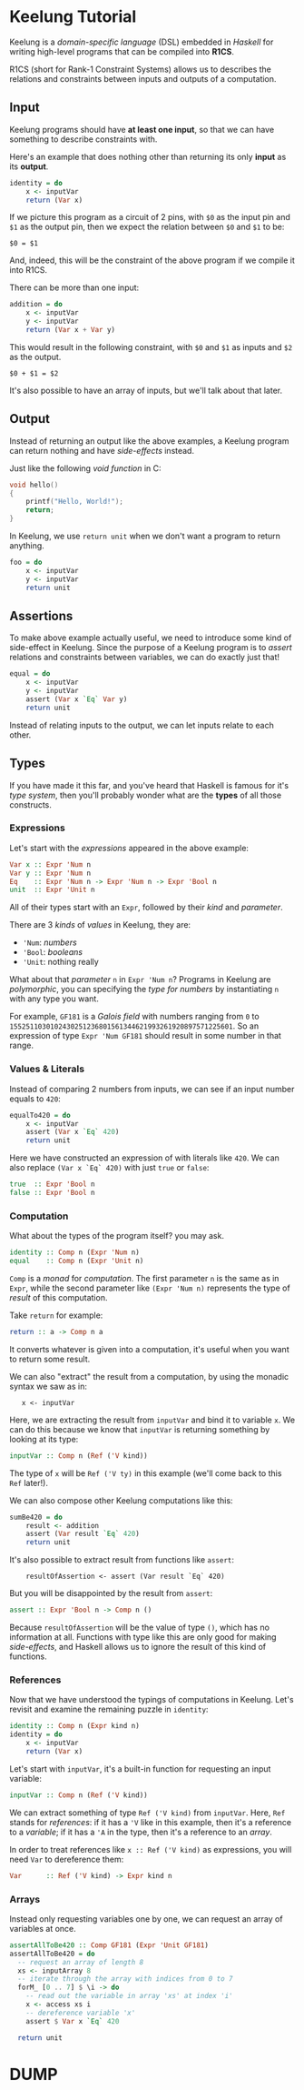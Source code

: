 # Keelung Tutorial

Keelung is a *domain-specific language* (DSL) embedded in *Haskell* for writing high-level programs that can be compiled into **R1CS**.

R1CS (short for Rank-1 Constraint Systems) allows us to describes the relations and constraints between inputs and outputs of a computation. 

## Input

Keelung programs should have **at least one input**, so that we can have something to describe constraints with. 

Here's an example that does nothing other than returning its only **input** as its **output**.

```haskell
identity = do
    x <- inputVar
    return (Var x)
```
If we picture this program as a circuit of 2 pins, with `$0` as the input pin and `$1` as the output pin, then we expect the relation between `$0` and `$1` to be:

```
$0 = $1
```

And, indeed, this will be the constraint of the above program if we compile it into R1CS.

There can be more than one input:

```haskell
addition = do
    x <- inputVar
    y <- inputVar
    return (Var x + Var y)
```

This would result in the following constraint, with `$0` and `$1` as inputs and `$2` as the output.

```
$0 + $1 = $2 
```

It's also possible to have an array of inputs, but we'll talk about that later. 

## Output

Instead of returning an output like the above examples, a Keelung program can return nothing and have *side-effects* instead.

Just like the following *void function* in C:

```c
void hello()
{
    printf("Hello, World!");
    return;
}
```

In Keelung, we use `return unit` when we don't want a program to return anything.

```haskell
foo = do
    x <- inputVar
    y <- inputVar
    return unit 
```

## Assertions 

To make above example actually useful, we need to introduce some kind of side-effect in Keelung.
Since the purpose of a Keelung program is to *assert* relations and constraints between variables, we can do exactly just that!

```haskell
equal = do
    x <- inputVar
    y <- inputVar
    assert (Var x `Eq` Var y)
    return unit 
```

Instead of relating inputs to the output, we can let inputs relate to each other.

## Types 

If you have made it this far, and you've heard that Haskell is famous for it's *type system*, then you'll probably wonder what are the **types** of all those constructs. 

### Expressions

Let's start with the *expressions* appeared in the above example:

```haskell
Var x :: Expr 'Num n
Var y :: Expr 'Num n
Eq    :: Expr 'Num n -> Expr 'Num n -> Expr 'Bool n
unit  :: Expr 'Unit n
```

All of their types start with an `Expr`, followed by their *kind* and *parameter*.

There are 3 *kinds* of *values* in Keelung, they are:
* `'Num`: *numbers*
* `'Bool`: *booleans*
* `'Unit`: nothing really

What about that *parameter* `n` in `Expr 'Num n`? Programs in Keelung are *polymorphic*, you can specifying the *type for numbers* by instantiating `n` with any type you want. 

For example, `GF181` is a *Galois field* with numbers ranging from `0` to `1552511030102430251236801561344621993261920897571225601`. So an expression of type `Expr 'Num GF181` should result in some number in that range.

### Values & Literals 

Instead of comparing 2 numbers from inputs, we can see if an input number equals to `420`:

```haskell
equalTo420 = do
    x <- inputVar
    assert (Var x `Eq` 420)
    return unit 
```

Here we have constructed an expression of with literals like `420`.
We can also replace ```(Var x `Eq` 420)``` with just `true` or `false`:

```haskell
true  :: Expr 'Bool n
false :: Expr 'Bool n
```

### Computation  

What about the types of the program itself? you may ask.

```haskell
identity :: Comp n (Expr 'Num n)
equal    :: Comp n (Expr 'Unit n)
```

`Comp` is a *monad* for *computation*. The first parameter `n` is the same as in `Expr`, while the second parameter like `(Expr 'Num n)` represents the type of *result* of this computation.

Take `return` for example:

```haskell
return :: a -> Comp n a
```

It converts whatever is given into a computation, it's useful when you want to return some result.

We can also "extract" the result from a computation, by using the monadic syntax we saw as in:

```
   x <- inputVar
```

Here, we are extracting the result from `inputVar` and bind it to variable `x`.
We can do this because we know that `inputVar` is returning something by looking at its type:

```haskell
inputVar :: Comp n (Ref ('V kind))
```

The type of `x` will be `Ref ('V ty)` in this example (we'll come back to this `Ref` later!).

We can also compose other Keelung computations like this: 

```haskell
sumBe420 = do
    result <- addition
    assert (Var result `Eq` 420)
    return unit 
```

It's also possible to extract result from functions like `assert`: 

```
    resultOfAssertion <- assert (Var result `Eq` 420)
```

But you will be disappointed by the result from `assert`:

```haskell
assert :: Expr 'Bool n -> Comp n ()
```

Because `resultOfAssertion` will be the value of type `()`, which has no information at all.
Functions with type like this are only good for making *side-effects*, and Haskell allows us to ignore the result of this kind of functions.

### References

Now that we have understood the typings of computations in Keelung.
Let's revisit and examine the remaining puzzle in `identity`:

```haskell
identity :: Comp n (Expr kind n)
identity = do
    x <- inputVar
    return (Var x)
```

Let's start with `inputVar`, it's a built-in function for requesting an input variable:


```haskell
inputVar :: Comp n (Ref ('V kind))
```

We can extract something of type `Ref ('V kind)` from `inputVar`.
Here, `Ref` stands for *references*:
if it has a `'V` like in this example, then it's a reference to a *variable*;
if it has a `'A` in the type, then it's a reference to an *array*.

In order to treat references like `x :: Ref ('V kind)` as expressions, you will need `Var` to dereference them:
 
```haskell
Var      :: Ref ('V kind) -> Expr kind n
```

### Arrays 

Instead only requesting variables one by one, we can request an array of variables at once.

```haskell
assertAllToBe420 :: Comp GF181 (Expr 'Unit GF181)
assertAllToBe420 = do
  -- request an array of length 8
  xs <- inputArray 8
  -- iterate through the array with indices from 0 to 7
  forM_ [0 .. 7] $ \i -> do
    -- read out the variable in array 'xs' at index 'i' 
    x <- access xs i
    -- dereference variable 'x'
    assert $ Var x `Eq` 420

  return unit
```

<!-- 

Here are the functions of interest in this example:

```haskell
inputArray :: Int -> Comp n (Ref ('A ('V 'Num)))
access :: Ref ('A ('V 'Num)) -> Int -> Comp n (Ref ('V 'Num))
``` -->


# DUMP
<!-- 
Sections for `### Values and literals`: 

This `420` is actually a shorthand for `Val (Number 420)`. 
Assuming we are targeting `GF181`, here's a step-by-step breakdown of what happened:

```haskell
     Number 420  :: Value 'Num GF181
Val (Number 420) :: Expr  'Num GF181
```

You can probably work out the type of `Val`, it's the constructor for making *expressions* from *values*:

```haskell
Val :: Value kind n -> Expr kind n
``` -->
